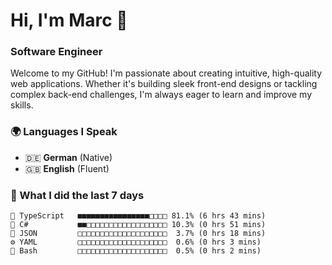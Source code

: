 # Hi, I'm Marc 👋 
### Software Engineer

Welcome to my GitHub! I'm passionate about creating intuitive, high-quality web applications. Whether it's building sleek front-end designs or tackling complex back-end challenges, I'm always eager to learn and improve my skills.  

### 🌍 Languages I Speak  
- 🇩🇪 **German** (Native)  
- 🇬🇧 **English** (Fluent)

### 🤯 What I did the last 7 days

```
🔷 TypeScript   ■■■■■■■■■■■■■■■■□□□□ 81.1% (6 hrs 43 mins)
🔷 C#           ■■□□□□□□□□□□□□□□□□□□ 10.3% (0 hrs 51 mins)
📄 JSON         □□□□□□□□□□□□□□□□□□□□  3.7% (0 hrs 18 mins)
⚙️ YAML         □□□□□□□□□□□□□□□□□□□□  0.6% (0 hrs 3 mins)
📄 Bash         □□□□□□□□□□□□□□□□□□□□  0.5% (0 hrs 2 mins)
```
